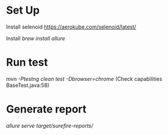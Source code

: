 # Set Up
Install selenoid https://aerokube.com/selenoid/latest/

Install _brew install allure_

# Run test 
_mvn -Ptestng clean test -Dbrowser=chrome_ (Check capabilities BaseTest.java:58)

# Generate report 
_allure serve target/surefire-reports/_